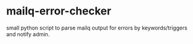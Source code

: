 # mailq-error-checker
small python script to parse mailq output for errors by keywords/triggers and notify admin.
